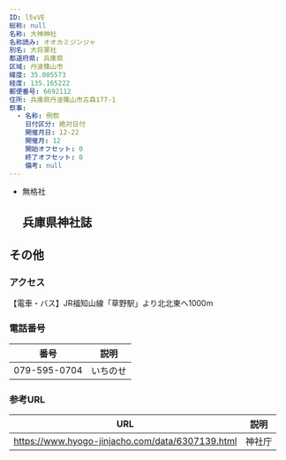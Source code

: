 ```yaml
---
ID: l5vVE
総称: null
名称: 大神神社
名称読み: オオカミジンジャ
別名: 大将軍社
都道府県: 兵庫県
区域: 丹波篠山市
緯度: 35.005573
経度: 135.165222
郵便番号: 6692112
住所: 兵庫県丹波篠山市古森177-1
祭事:
  - 名称: 例祭
    日付区分: 絶対日付
    開催月日: 12-22
    開催月: 12
    開始オフセット: 0
    終了オフセット: 0
    備考: null
---
```


- 無格社
  ## 兵庫県神社誌

## その他

### アクセス

【電車・バス】JR福知山線「草野駅」より北北東へ1000m

### 電話番号

| 番号         | 説明     |
| ------------ | -------- |
| 079-595-0704 | いちのせ |

### 参考URL

| URL                                              | 説明   |
| ------------------------------------------------ | ------ |
| https://www.hyogo-jinjacho.com/data/6307139.html | 神社庁 |
